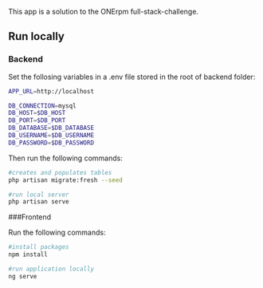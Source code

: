 This app is a solution to the ONErpm full-stack-challenge. 
## Run locally
### Backend
Set the follosing variables in a .env file stored in the root of backend folder:
```bash
APP_URL=http://localhost

DB_CONNECTION=mysql
DB_HOST=$DB_HOST
DB_PORT=$DB_PORT
DB_DATABASE=$DB_DATABASE
DB_USERNAME=$DB_USERNAME
DB_PASSWORD=$DB_PASSWORD

```

Then run the following commands:

```bash
#creates and populates tables
php artisan migrate:fresh --seed

#run local server
php artisan serve
```
###Frontend

Run the following commands:
```bash
#install packages
npm install

#run application locally
ng serve
```

